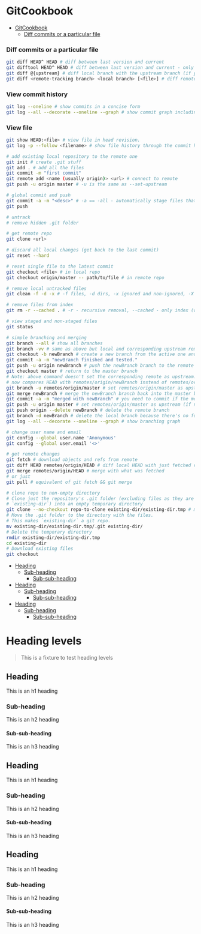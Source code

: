 # GitCookbook
- [GitCookbook](#GitCookbook)
  * [Diff commits or a particular file](#Diff%20commits%20or%20a%20particular%20file)
### Diff commits or a particular file
```bash
git diff HEAD^ HEAD # diff between last version and current
git difftool HEAD^ HEAD # diff between last version and current - only if you configured a diff tool
git diff @{upstream} # diff local branch with the upstream branch (if you're on the branch)
git diff <remote-tracking branch> <local branch> [<file>] # diff remote file with the local one
```
### View commit history
```bash
git log --oneline # show commits in a concise form
git log --all --decorate --oneline --graph # show commit graph including branches (a dog - woof!)
```
### View file
```bash
git show HEAD:<file> # view file in head revision.
git log -p --follow <filename> # show file history through the commit history; --follow - include renames, -p - also diff
```


```bash
# add existing local repository to the remote one
git init # create .git stuff
git add . # add all the files
git commit -m "first commit"
git remote add <name (usually origin)> <url> # connect to remote
git push -u origin master # -u is the same as --set-upstream

# global commit and push
git commit -a -m "<desc>" # -a == -all - automatically stage files that have been modified and deleted, but new files you have not told Git about are not affected
git push

# untrack
# remove hidden .git folder

# get remote repo
git clone <url>

# discard all local changes (get back to the last commit)
git reset --hard

# reset single file to the latest commit
git checkout <file> # in local repo
git checkout origin/master -- path/to/file # in remote repo

# remove local untracked files
git clean -f -d -x # -f files, -d dirs, -x ignored and non-ignored, -X ignored, add -n to see which files will be deleted

# remove files from index
git rm -r --cached . # -r - recursive removal, --cached - only index (without working tree), add -n to preview removal first.

# view staged and non-staged files
git status

# simple branching and merging
git branch --all # show all branches
git branch -vv # same as above but local and corresponding upstream remote is printed on one line
git checkout -b newBranch # create a new branch from the active one and switch to it at the same time
git commit -a -m "newBranch finished and tested."
git push -u origin newBranch # push the newBranch branch to the remote repository and set it as upstream
git checkout master # return to the master branch
# Note: above command doesn't set the corresponding remote as upstream. For example, git diff @{upstream}
# now compares HEAD with remotes/origin/newBranch instead of remotes/origin/master until you switch upstream
git branch -u remotes/origin/master # set remotes/origin/master as upstream
git merge newBranch # merge the newBranch branch back into the master branch
git commit -a -m "merged with newBranch" # you need to commit if the merge was fast-forward
git push -u origin master # set remotes/origin/master as upstream (if not set yet) and push
git push origin --delete newBranch # delete the remote branch
git branch -d newBranch # delete the local branch because there's no further need for it
git log --all --decorate --oneline --graph # show branching graph

# change user name and email
git config --global user.name 'Anonymous'
git config --global user.email '<>'

# get remote changes
git fetch # download objects and refs from remote
git diff HEAD remotes/origin/HEAD # diff local HEAD with just fetched remote HEAD
git merge remotes/origin/HEAD # merge with what was fetched
# or just
git pull # equivalent of git fetch && git merge

# clone repo to non-empty directory
# Clone just the repository's .git folder (excluding files as they are already in
# `existing-dir`) into an empty temporary directory
git clone --no-checkout repo-to-clone existing-dir/existing-dir.tmp # might want --no-hardlinks for cloning local repo
# Move the .git folder to the directory with the files.
# This makes `existing-dir` a git repo.
mv existing-dir/existing-dir.tmp/.git existing-dir/
# Delete the temporary directory
rmdir existing-dir/existing-dir.tmp
cd existing-dir
# Download existing files
git checkout
```


- [Heading](#heading)
  * [Sub-heading](#sub-heading)
    + [Sub-sub-heading](#sub-sub-heading)
- [Heading](#heading-1)
  * [Sub-heading](#sub-heading-1)
    + [Sub-sub-heading](#sub-sub-heading-1)
- [Heading](#heading-2)
  * [Sub-heading](#sub-heading-2)
    + [Sub-sub-heading](#sub-sub-heading-2)


# Heading levels

> This is a fixture to test heading levels

<!-- toc -->

## Heading

This is an h1 heading

### Sub-heading

This is an h2 heading

#### Sub-sub-heading

This is an h3 heading

## Heading

This is an h1 heading

### Sub-heading

This is an h2 heading

#### Sub-sub-heading

This is an h3 heading

## Heading

This is an h1 heading

### Sub-heading

This is an h2 heading

#### Sub-sub-heading

This is an h3 heading
